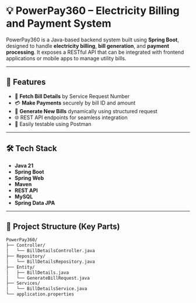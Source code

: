 # 💡 PowerPay360 – Electricity Billing and Payment System

PowerPay360 is a Java-based backend system built using **Spring Boot**, designed to handle **electricity billing**, **bill generation**, and **payment processing**. It exposes a RESTful API that can be integrated with frontend applications or mobile apps to manage utility bills.

---

## 🚀 Features

- 🔎 **Fetch Bill Details** by Service Request Number  
- 💳 **Make Payments** securely by bill ID and amount  
- 🧾 **Generate New Bills** dynamically using structured request  
- 🌐 REST API endpoints for seamless integration  
- 🧪 Easily testable using Postman

---

## 🛠️ Tech Stack

- **Java 21**
- **Spring Boot**
- **Spring Web**
- **Maven**
- **REST API**
- **MySQL**
- **Spring Data JPA**

---

## 📁 Project Structure (Key Parts)

```bash
PowerPay360/
├── Controller/
│   └── BillDetailsController.java
├── Repository/
│   └── BillDetailsRepository.java
├── Entity/
│   ├── BillDetails.java
│   └── GenerateBillRequest.java
├── Services/
│   └── BillDetailsService.java
└── application.properties

